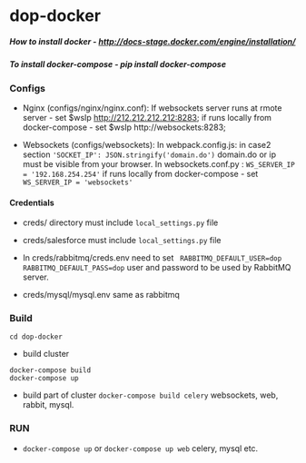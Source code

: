 # dop-docker
##### How to install docker - http://docs-stage.docker.com/engine/installation/
##### To install docker-compose - pip install docker-compose

### Configs

* Nginx (configs/nginx/nginx.conf): If websockets server runs at rmote server  - set $wsIp http://212.212.212.212:8283; if runs locally from docker-compose - set $wsIp http://websockets:8283;

* Websockets (configs/websockets):
In webpack.config.js: in case2 section ```'SOCKET_IP': JSON.stringify('domain.do')``` domain.do or ip must be visible  from your browser.
In websockets.conf.py : ```WS_SERVER_IP = '192.168.254.254'``` if runs locally from docker-compose - set ```WS_SERVER_IP = 'websockets'```

#### Credentials
* creds/  directory must include  ```local_settings.py``` file
* creds/salesforce must include  ```local_settings.py``` file

* In creds/rabbitmq/creds.env need to set ``` RABBITMQ_DEFAULT_USER=dop
RABBITMQ_DEFAULT_PASS=dop``` user and password to be used by RabbitMQ server.

* creds/mysql/mysql.env same as rabbitmq

### Build

```
cd dop-docker
```
* build cluster
```
docker-compose build
docker-compose up
```

* build part of cluster
```docker-compose build celery``` websockets, web, rabbit, mysql.

### RUN

* ```docker-compose up``` or ```docker-compose up web``` celery, mysql etc.
